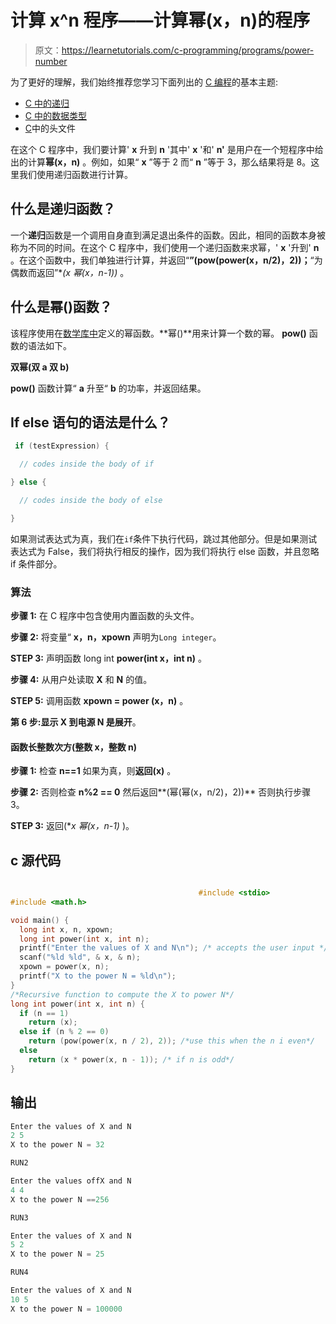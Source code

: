 # 计算 x^n 程序——计算幂(x，n)的程序

> 原文：<https://learnetutorials.com/c-programming/programs/power-number>

为了更好的理解，我们始终推荐您学习下面列出的 [C 编程](../ "C programming")的基本主题:

*   [C 中的递归](../../c-programming/recursion-tutorials)
*   [C 中的数据类型](../../c-programming/data-types-modifiers)
*   [C](../../c-programming/header-files)中的头文件

在这个 C 程序中，我们要计算' **x** 升到 **n** '其中' **x** '和' **n'** 是用户在一个短程序中给出的计算**幂(x，n)** 。例如，如果“ **x** ”等于 2 而“ **n** ”等于 3，那么结果将是 8。这里我们使用递归函数进行计算。

## 什么是递归函数？

一个**递归**函数是一个调用自身直到满足退出条件的函数。因此，相同的函数本身被称为不同的时间。在这个 C 程序中，我们使用一个递归函数来求幂，' **x** '升到' **n** 。在这个函数中，我们单独进行计算，并返回“**”(pow(power(x，n/2)，2))；**“为偶数而返回”**(x *幂(x，n-1))** 。

## 什么是幂()函数？

该程序使用在[数学库中](https://en.wikipedia.org/wiki/Math_library)定义的幂函数。**幂()**用来计算一个数的幂。 **pow()** 函数的语法如下。

**双幂(双 a 双 b)**

**pow()** 函数计算“ **a** 升至“ **b** 的功率，并返回结果。

## If else 语句的语法是什么？

```c
 if (testExpression) {

  // codes inside the body of if

} else {

  // codes inside the body of else

} 

```

如果测试表达式为真，我们在`if`条件下执行代码，跳过其他部分。但是如果测试表达式为 False，我们将执行相反的操作，因为我们将执行 else 函数，并且忽略 if 条件部分。

### 算法

**步骤 1:** 在 C 程序中包含使用内置函数的头文件。

**步骤 2:** 将变量“ **x，n，xpown** 声明为`Long integer`。

**STEP 3:** 声明函数 long int **power(int x，int n)** 。

**步骤 4:** 从用户处读取 **X** 和 **N** 的值。

**STEP 5:** 调用函数 **xpown = power (x，n)** 。

**第 6 步:**显示 **X** 到电源 **N** 是**展开**。

#### **函数长整数次方(整数 x，整数 n)**

**步骤 1:** 检查 **n==1** 如果为真，则**返回(x)** 。

**步骤 2:** 否则检查 **n%2 == 0** 然后返回**(幂(幂(x，n/2)，2))** 否则执行步骤 3。

**STEP 3:** 返回(**x *幂(x，n-1)** )。

## c 源代码

```c

                                          #include <stdio>
#include <math.h>

void main() {
  long int x, n, xpown;
  long int power(int x, int n);
  printf("Enter the values of X and N\n"); /* accepts the user input */
  scanf("%ld %ld", & x, & n);
  xpown = power(x, n);
  printf("X to the power N = %ld\n");
}
/*Recursive function to compute the X to power N*/
long int power(int x, int n) {
  if (n == 1)
    return (x);
  else if (n % 2 == 0)
    return (pow(power(x, n / 2), 2)); /*use this when the n i even*/
  else
    return (x * power(x, n - 1)); /* if n is odd*/
}

```

## 输出

```c
Enter the values of X and N
2 5
X to the power N = 32

RUN2

Enter the values offX and N
4 4
X to the power N ==256

RUN3

Enter the values of X and N
5 2
X to the power N = 25

RUN4

Enter the values of X and N
10 5
X to the power N = 100000
```